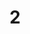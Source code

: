 ---
layout: painting
title: 2
image: /images/paintings/mirroredHIPS/JRB Web 105.jpg
dimensions: 500mm x 1000mm
media: Acrylic Paint on Mirrored High Impact Polystyrene
group: Mirrored High Impact Polystyrene
---